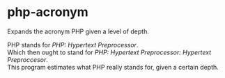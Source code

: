 # php-acronym
Expands the acronym PHP given a level of depth.

PHP stands for *PHP: Hypertext Preprocessor*.  
Which then ought to stand for *PHP: Hypertext Preprocessor: Hypertext Preproccesor*.  
This program estimates what PHP really stands for, given a certain depth.  
